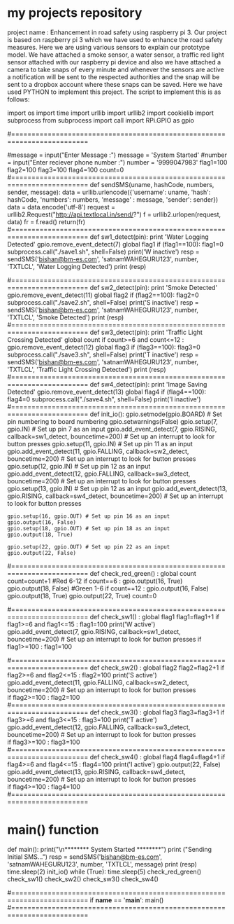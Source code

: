 # my projects repository
project name : Enhancement in road safety using raspberry pi 3.
Our project is based on raspberry pi 3 which we have used to enhance the road safety measures. Here we are using various sensors to explain our prototype model.
We have attached a smoke sensor, a water sensor, a traffic red light sensor attached with our raspberry pi device and also we have attached a camera to take snaps of every minute and whenever the sensors are active a notification will be sent to the respected authorities and the snap will be sent to a dropbox account where these snaps can be saved. Here we have used PYTHON  to implement this project.
The script to implement this is as follows:

import os
import time
import urllib
import urllib2
import cookielib
import subprocess
from subprocess import call
import RPi.GPIO as gpio

#=========================================================================

#message = input("Enter Message :")
message = 'System Started'
#number = input("Enter reciever phone number :")
number = '9999047983'
flag1=100
flag2=100
flag3=100
flag4=100
count=0
#=========================================================================
def sendSMS(uname, hashCode, numbers, sender, message):
	data =  urllib.urlencode({'username': uname, 'hash': hashCode, 'numbers': numbers, 'message' : message, 'sender': sender})
	data = data.encode('utf-8')
	request = urllib2.Request("http://api.textlocal.in/send/?")
	f = urllib2.urlopen(request, data)
	fr = f.read()
    	return(fr)
#=========================================================================
def sw1_detect(pin):
	print 'Water Logging Detected'
	gpio.remove_event_detect(7)
	global flag1
	if (flag1==100):
		flag1=0
		subprocess.call("./save1.sh", shell=False)
		print('W inactive')
		resp =  sendSMS('bishan@bm-es.com', 'satnamWAHEGURU123', number, 'TXTLCL', 'Water Logging Detected')
		print (resp)

#=========================================================================
def sw2_detect(pin):
	print 'Smoke Detected'
	gpio.remove_event_detect(11)
	global flag2
	if (flag2==100):
		flag2=0
		subprocess.call("./save2.sh", shell=False)
		print('S inactive')
		resp =  sendSMS('bishan@bm-es.com', 'satnamWAHEGURU123', number, 'TXTLCL', 'Smoke Detected')
		print (resp)
#=========================================================================
def sw3_detect(pin):
	print 'Traffic Light Crossing Detected'
	global count
	if count>=6 and count<=12 :
		gpio.remove_event_detect(12)
		global flag3
		if (flag3==100):
			flag3=0
			subprocess.call("./save3.sh", shell=False)
			print('T inactive')
			resp =  sendSMS('bishan@bm-es.com', 'satnamWAHEGURU123', number, 'TXTLCL', 'Traffic Light Crossing Detected')
			print (resp)
#=========================================================================
def sw4_detect(pin):
	print 'Image Saving Detected'
	gpio.remove_event_detect(13)
	global flag4
	if (flag4==100):
		flag4=0
		subprocess.call("./save4.sh", shell=False)
		print('I inactive')
#=========================================================================
def init_io():
	gpio.setmode(gpio.BOARD) # Set pin numbering to board numbering
	gpio.setwarnings(False)
	gpio.setup(7, gpio.IN) # Set up pin 7 as an input
	gpio.add_event_detect(7, gpio.RISING, callback=sw1_detect, bouncetime=200) # Set up an interrupt to look for button presses
	gpio.setup(11, gpio.IN) # Set up pin 11 as an input
	gpio.add_event_detect(11, gpio.FALLING, callback=sw2_detect, bouncetime=200) # Set up an interrupt to look for button presses
	gpio.setup(12, gpio.IN) # Set up pin 12 as an input
	gpio.add_event_detect(12, gpio.FALLING, callback=sw3_detect, bouncetime=200) # Set up an interrupt to look for button presses
	gpio.setup(13, gpio.IN) # Set up pin 12 as an input
	gpio.add_event_detect(13, gpio.RISING, callback=sw4_detect, bouncetime=200) # Set up an interrupt to look for button presses
	
	gpio.setup(16, gpio.OUT) # Set up pin 16 as an input
	gpio.output(16, False)
	gpio.setup(18, gpio.OUT) # Set up pin 18 as an input
	gpio.output(18, True)

	gpio.setup(22, gpio.OUT) # Set up pin 22 as an input
	gpio.output(22, False)


#=========================================================================
def check_red_green() :
	global count
	count=count+1
	#Red 6-12
	if count==6 :
		gpio.output(16, True)
		gpio.output(18, False)
	#Green 1-6
	if count==12 :
		gpio.output(16, False)
		gpio.output(18, True)
		gpio.output(22, True)
		count=0

#=========================================================================
def check_sw1() :
	global flag1
	flag1=flag1+1
	if flag1>=6 and flag1<=15 :
		flag1=100
		print('W active')
		gpio.add_event_detect(7, gpio.RISING, callback=sw1_detect, bouncetime=200) # Set up an interrupt to look for button presses	
	if flag1>=100 :
		flag1=100

#=========================================================================
def check_sw2() :
	global flag2
	flag2=flag2+1
	if flag2>=6 and flag2<=15 :
		flag2=100
		print('S active')
		gpio.add_event_detect(11, gpio.FALLING, callback=sw2_detect, bouncetime=200) # Set up an interrupt to look for button presses	
	if flag2>=100 :
		flag2=100
#=========================================================================
def check_sw3() :
	global flag3
	flag3=flag3+1
	if flag3>=6 and flag3<=15 :
		flag3=100
		print('T active')
		gpio.add_event_detect(12, gpio.FALLING, callback=sw3_detect, bouncetime=200) # Set up an interrupt to look for button presses	
	if flag3>=100 :
		flag3=100
#=========================================================================
def check_sw4() :
	global flag4
	flag4=flag4+1
	if flag4>=6 and flag4<=15 :
		flag4=100
		print('I active')
		gpio.output(22, False)
		gpio.add_event_detect(13, gpio.RISING, callback=sw4_detect, bouncetime=200) # Set up an interrupt to look for button presses	
	if flag4>=100 :
		flag4=100
#=========================================================================
# main() function
def main():
	print("\n******** System Started ********")
	print ("Sending Initial SMS...")
	resp =  sendSMS('bishan@bm-es.com', 'satnamWAHEGURU123', number, 'TXTLCL', message)
	print (resp)
	time.sleep(2)
	init_io()
	while (True):
		time.sleep(5)
		check_red_green()
		check_sw1()
		check_sw2()
		check_sw3()
		check_sw4()
		

#=========================================================================
if __name__ == '__main__':
	main()
#=========================================================================

